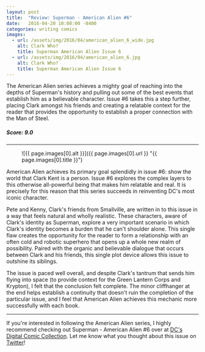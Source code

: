 ```yaml
---
layout: post
title:  "Review: Superman - American Alien #6"
date:   2016-04-20 10:00:00 -0400
categories: writing comics
images:
  - url: /assets/img/2016/04/american_alien_6_wide.jpg
    alt: Clark Who?
    title: Superman American Alien Issue 6
  - url: /assets/img/2016/04/american_alien_6.jpg
    alt: Clark Who?
    title: Superman American Alien Issue 6
---
```

The American Alien series achieves a mighty goal of reaching into the depths of Superman's history and pulling out some of the best events that establish him as a believable character. Issue #6 takes this a step further, placing Clark amongst his friends and creating a relatable context for the reader that provides the opportunity to establish a proper connection with the Man of Steel.

<h5 class="ta-center">Score: 9.0</h5>

<hr>

<figure markdown="1">
![{{ page.images[0].alt }}]({{ page.images[0].url }} "{{ page.images[0].title }}")
</figure>

American Alien achieves its primary goal splendidly in issue #6: show the world that Clark Kent is a person. Issue #6 explores the complex layers to this otherwise all-powerful being that makes him relatable and real. It is precisely for this reason that this series succeeds in reinventing DC's most iconic character.

Pete and Kenny, Clark's friends from Smallville, are written in to this issue in a way that feels natural and wholly realistic. These characters, aware of Clark's identity as Superman, explore a very important scenario in which Clark's identity becomes a burden that he can't shoulder alone. This single flaw creates the opportunity for the reader to form a relationship with an often cold and robotic superhero that opens up a whole new realm of possibility. Paired with the organic and believable dialogue that occurs between Clark and his friends, this single plot device allows this issue to outshine its siblings.

The issue is paced well overall, and despite Clark's tantrum that sends him flying into space (to provide context for the Green Lantern Corps and Krypton), I felt that the conclusion felt complete. The minor cliffhanger at the end helps establish a continuity that doesn't ruin the completion of the particular issue, and I feel that American Alien achieves this mechanic more successfully with each book.

<hr>

If you're interested in following the American Alien series, I highly recommend checking out Superman - American Alien #6 over at [DC's Digital Comic Collection](//www.readdcentertainment.com/Superman-American-Alien-2015-6/digital-comic/T1426100065001). Let me know what you thought about this issue on [Twitter](//twitter.com/joshdrink)!
